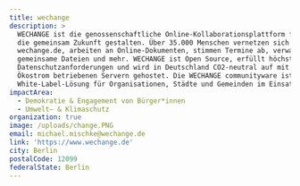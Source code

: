 ```yaml
---
title: wechange
description: >
  WECHANGE ist die genossenschaftliche Online-Kollaborationsplattform für alle,
  die gemeinsam Zukunft gestalten. Über 35.000 Menschen vernetzen sich über
  wechange.de, arbeiten an Online-Dokumenten, stimmen Termine ab, verwalten
  gemeinsame Dateien und mehr. WECHANGE ist Open Source, erfüllt höchste
  Datenschutzanforderungen und wird in Deutschland CO2-neutral auf mit 100%
  Ökostrom betriebenen Servern gehostet. Die WECHANGE communityware ist auch als
  White-Label-Lösung für Organisationen, Städte und Gemeinden im Einsatz.
impactArea:
  - Demokratie & Engagement von Bürger*innen
  - Umwelt– & Klimaschutz
organization: true
image: /uploads/change.PNG
email: michael.mischke@wechange.de
link: 'https://www.wechange.de'
city: Berlin
postalCode: 12099
federalState: Berlin
---
```

